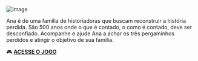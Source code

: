 ![image](https://github.com/user-attachments/assets/88f9e655-1d43-4091-a66b-f3d2fad58a22)


Ana é de uma família de historiadoras que buscam reconstruir a história perdida. São 500 anos onde o que é contado, o como é contado, deve ser desconfiado. Acompanhe e ajude Ana a achar os três pergaminhos perdidos e atingir o objetivo de sua família.

:video_game:  **[ACESSE O JOGO](https://juliamar-ia.itch.io/cuidado-ana)**

